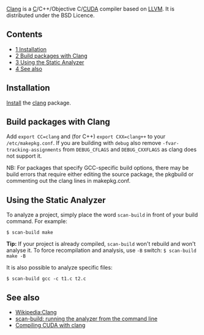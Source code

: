 [Clang](http://clang.llvm.org/) is a [C](/index.php/C "C")/C++/Objective C/[CUDA](/index.php/CUDA "CUDA") compiler based on [LLVM](/index.php/LLVM "LLVM"). It is distributed under the BSD Licence.

## Contents

*   [1 Installation](#Installation)
*   [2 Build packages with Clang](#Build_packages_with_Clang)
*   [3 Using the Static Analyzer](#Using_the_Static_Analyzer)
*   [4 See also](#See_also)

## Installation

[Install](/index.php/Install "Install") the [clang](https://www.archlinux.org/packages/?name=clang) package.

## Build packages with Clang

Add `export CC=clang` and (for C++) `export CXX=clang++` to your `/etc/makepkg.conf`. If you are building with `debug` also remove `-fvar-tracking-assignments` from `DEBUG_CFLAGS` and `DEBUG_CXXFLAGS` as clang does not support it.

NB: For packages that specify GCC-specific build options, there may be build errors that require either editing the source package, the pkgbuild or commenting out the clang lines in makepkg.conf.

## Using the Static Analyzer

To analyze a project, simply place the word `scan-build` in front of your build command. For example:

```
$ scan-build make

```

**Tip:** If your project is already compiled, `scan-build` won't rebuild and won't analyse it. To force recompilation and analysis, use `-B` switch: `$ scan-build make -B` 

It is also possible to analyze specific files:

```
$ scan-build gcc -c t1.c t2.c

```

## See also

*   [Wikipedia:Clang](https://en.wikipedia.org/wiki/Clang "wikipedia:Clang")
*   [scan-build: running the analyzer from the command line](http://clang-analyzer.llvm.org/scan-build.html)
*   [Compiling CUDA with clang](http://llvm.org/docs/CompileCudaWithLLVM.html)